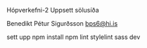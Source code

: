 Hópverkefni-2
Uppsett sölusíða

Benedikt Pétur Sigurðsson
bps6@hi.is


sett upp 
npm install
npm lint
stylelint
sass
dev
